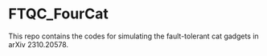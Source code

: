 # FTQC_FourCat

This repo contains the codes for simulating the fault-tolerant cat gadgets in arXiv 2310.20578. 
